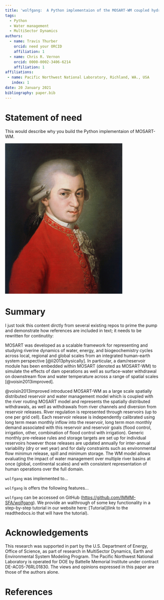 ```yaml
---
title: 'wolfgang:  A Python implementaion of the MOSART-WM coupled hydrologic routing and water management model'
tags:
  - Python
  - Water management
  - MultiSector Dynamics
authors:
  - name: Travis Thurber
    orcid: need your ORCID
    affiliation: 1
  - name: Chris R. Vernon
    orcid: 0000-0002-3406-6214
    affiliation: 1
affiliations:
 - name: Pacific Northwest National Laboratory, Richland, WA., USA
   index: 1
date: 20 January 2021
bibliography: paper.bib
---
```


# Statement of need
This would describe why you build the Python implementaion of MOSART-WM.

![This is just a space holder for an image that will represent your new Python package.](figure_1.png)

# Summary
I just took this content dirctly from several existing repos to prime the pump and demonstrate how references are included in text; it needs to be rewritten for continutity:  

MOSART was developed as a scalable framework for representing and studying riverine dynamics of water, energy, and biogeochemistry cycles across local, regional and global scales from an integrated human-earth system perspective [@li2013physically]. In particular, a dam/reservoir module has been embedded within MOSART (denoted as MOSART-WM) to simulate the effects of dam operations as well as surface-water withdrawal on downstream flow and water temperature across a range of spatial scales [@voisin2013improved].

@voisin2013improved introduced MOSART-WM as a large scale spatially distributed reservoir and water management model which is coupled with the river routing MOSART model and represents the spatially distributed withdrawals, as well as withdrawals from river channels and diversion from reservoir releases. River regulation is represented through reservoirs (up to one per grid cell). Each reservoir release is independently calibrated using long term mean monthly inflow into the reservoir, long term mon monthly demand associated with this reservoir and reservoir goals (flood control, irrigation, other, combination of flood control with irrigation). Generic monthly pre-release rules and storage targets are set up for individual reservoirs however those releases are updated annually for inter-annual variability (dry or wet year) and for daily constraints such as environmental flow minimun release, spill and minimum storage. The WM model allows evaluating the impact of water management over multiple river basins at once (global, continental scales) and with consistent representation of human operations over the full domain.

`wolfgang` was implemented to...  

`wolfgang` is offers the following features...

`wolfgang` can be accessed on GitHub (https://github.com/IMMM-SFA/wolfgang). We provide an walthrough of some key functionality in a step-by-step tutorial in our website here: [Tutorial](link to the readthedocs.io that will have the tutorial).

# Acknowledgements
This research was supported in part by the U.S. Department of Energy, Office of Science, as part of research in MultiSector Dynamics, Earth and Environmental System Modeling Program. The Pacific Northwest National Laboratory is operated for DOE by Battelle Memorial Institute under contract DE-AC05-76RL01830. The views and opinions expressed in this paper are those of the authors alone.

# References
